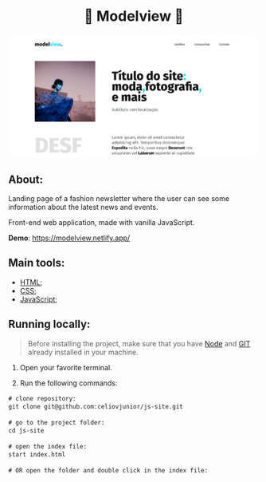 <h1 align="center">👠 Modelview 👠 </h1>

![landing page demo](modelviewLandingPage.png)

## About:

Landing page of a fashion newsletter where the user can see some information about the latest news and events.<br>

Front-end web application, made with vanilla JavaScript. <br>

**Demo**: https://modelview.netlify.app/

## Main tools:

- [HTML](https://developer.mozilla.org/en-US/docs/Web/HTML);
- [CSS](https://developer.mozilla.org/en-US/docs/Web/CSS);
- [JavaScript](https://developer.mozilla.org/en-US/docs/Web/JavaScript);

## Running locally:

> Before installing the project, make sure that you have [Node](https://nodejs.org/en) and [GIT](https://git-scm.com/) already installed in your machine.

1. Open your favorite terminal.

2. Run the following commands:

```shell
# clone repository:
git clone git@github.com:celiovjunior/js-site.git

# go to the project folder:
cd js-site

# open the index file:
start index.html

# OR open the folder and double click in the index file:
```
